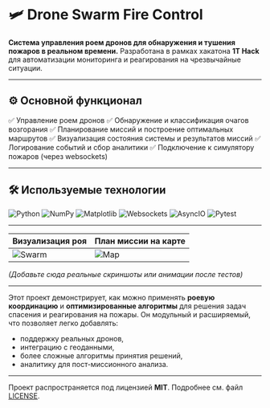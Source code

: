 # 🛩️ Drone Swarm Fire Control

**Система управления роем дронов для обнаружения и тушения пожаров в реальном времени.**
Разработана в рамках хакатона **1T Hack** для автоматизации мониторинга и реагирования на чрезвычайные ситуации.

---


## ⚙ Основной функционал

✅ Управление роем дронов
✅ Обнаружение и классификация очагов возгорания
✅ Планирование миссий и построение оптимальных маршрутов
✅ Визуализация состояния системы и результатов миссий
✅ Логирование событий и сбор аналитики
✅ Подключение к симулятору пожаров (через websockets)

---

## 🛠️ Используемые технологии

![Python](https://img.shields.io/badge/Python-3.10-blue.svg)
![NumPy](https://img.shields.io/badge/NumPy-1.24.3-orange.svg)
![Matplotlib](https://img.shields.io/badge/Matplotlib-3.7.1-green.svg)
![Websockets](https://img.shields.io/badge/Websockets-11.0.3-purple.svg)
![AsyncIO](https://img.shields.io/badge/AsyncIO-yes-yellow.svg)
![Pytest](https://img.shields.io/badge/Testing-Pytest-7.4.0-red.svg)

---


| **Визуализация роя**                                                   | **План миссии на карте**                                         |
| ---------------------------------------------------------------------- | ---------------------------------------------------------------- |
| ![Swarm](https://via.placeholder.com/300x200?text=Swarm+Visualization) | ![Map](https://via.placeholder.com/300x200?text=Mission+Planner) |

*(Добавьте сюда реальные скриншоты или анимации после тестов)*

---

Этот проект демонстрирует, как можно применять **роевую координацию** и **оптимизированные алгоритмы** для решения задач спасения и реагирования на пожары.
Он модульный и расширяемый, что позволяет легко добавлять:

* поддержку реальных дронов,
* интеграцию с геоданными,
* более сложные алгоритмы принятия решений,
* аналитику для пост-миссионного анализа.

---

Проект распространяется под лицензией **MIT**.
Подробнее см. файл [LICENSE](LICENSE).
